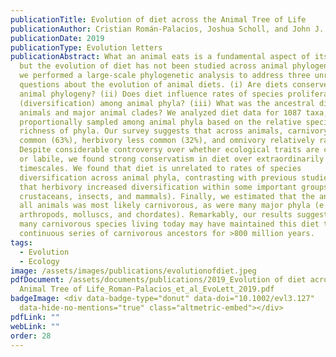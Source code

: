 ```yaml
---
publicationTitle: Evolution of diet across the Animal Tree of Life
publicationAuthor: Cristian Román-Palacios, Joshua Scholl, and John J. Wiens
publicationDate: 2019
publicationType: Evolution letters
publicationAbstract: What an animal eats is a fundamental aspect of its biology,
  but the evolution of diet has not been studied across animal phylogeny. Here,
  we performed a large-scale phylogenetic analysis to address three unresolved
  questions about the evolution of animal diets. (i) Are diets conserved across
  animal phylogeny? (ii) Does diet influence rates of species proliferation
  (diversification) among animal phyla? (iii) What was the ancestral diet of
  animals and major animal clades? We analyzed diet data for 1087 taxa,
  proportionally sampled among animal phyla based on the relative species
  richness of phyla. Our survey suggests that across animals, carnivory is most
  common (63%), herbivory less common (32%), and omnivory relatively rare (3%).
  Despite considerable controversy over whether ecological traits are conserved
  or labile, we found strong conservatism in diet over extraordinarily deep
  timescales. We found that diet is unrelated to rates of species
  diversification across animal phyla, contrasting with previous studies showing
  that herbivory increased diversification within some important groups (e.g.,
  crustaceans, insects, and mammals). Finally, we estimated that the ancestor of
  all animals was most likely carnivorous, as were many major phyla (e.g.,
  arthropods, molluscs, and chordates). Remarkably, our results suggest that
  many carnivorous species living today may have maintained this diet through a
  continuous series of carnivorous ancestors for >800 million years.
tags:
  - Evolution
  - Ecology
image: /assets/images/publications/evolutionofdiet.jpeg
pdfDocument: /assets/documents/publications/2019_Evolution of diet across the
  Animal Tree of Life_Roman-Palacios_et_al_EvoLett_2019.pdf
badgeImage: <div data-badge-type="donut" data-doi="10.1002/evl3.127"
  data-hide-no-mentions="true" class="altmetric-embed"></div>
pdfLink: ""
webLink: ""
order: 28
---
```

